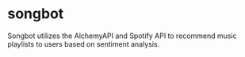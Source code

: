 # songbot
Songbot utilizes the AlchemyAPI and Spotify API to recommend music playlists to users based on sentiment analysis.
